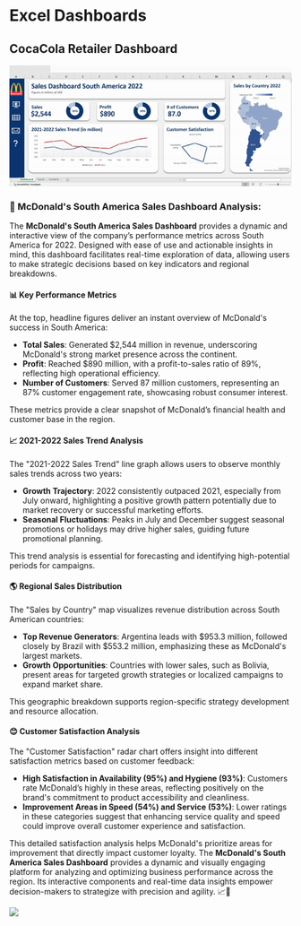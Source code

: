 # Excel Dashboards

## CocaCola Retailer Dashboard

![Description of GIF](resources/Dashboard.gif)

### 🍔 McDonald's South America Sales Dashboard Analysis:

The **McDonald's South America Sales Dashboard** provides a dynamic and interactive view of the company’s performance metrics across South America for 2022. Designed with ease of use and actionable insights in mind, this dashboard facilitates real-time exploration of data, allowing users to make strategic decisions based on key indicators and regional breakdowns.

#### 📊 Key Performance Metrics
At the top, headline figures deliver an instant overview of McDonald's success in South America:
- **Total Sales**: Generated $2,544 million in revenue, underscoring McDonald's strong market presence across the continent.
- **Profit**: Reached $890 million, with a profit-to-sales ratio of 89%, reflecting high operational efficiency.
- **Number of Customers**: Served 87 million customers, representing an 87% customer engagement rate, showcasing robust consumer interest.

These metrics provide a clear snapshot of McDonald’s financial health and customer base in the region.

#### 📈 2021-2022 Sales Trend Analysis
The "2021-2022 Sales Trend" line graph allows users to observe monthly sales trends across two years:
- **Growth Trajectory**: 2022 consistently outpaced 2021, especially from July onward, highlighting a positive growth pattern potentially due to market recovery or successful marketing efforts.
- **Seasonal Fluctuations**: Peaks in July and December suggest seasonal promotions or holidays may drive higher sales, guiding future promotional planning.

This trend analysis is essential for forecasting and identifying high-potential periods for campaigns.

#### 🌎 Regional Sales Distribution
The "Sales by Country" map visualizes revenue distribution across South American countries:
- **Top Revenue Generators**: Argentina leads with $953.3 million, followed closely by Brazil with $553.2 million, emphasizing these as McDonald's largest markets.
- **Growth Opportunities**: Countries with lower sales, such as Bolivia, present areas for targeted growth strategies or localized campaigns to expand market share.

This geographic breakdown supports region-specific strategy development and resource allocation.

#### 😊 Customer Satisfaction Analysis
The "Customer Satisfaction" radar chart offers insight into different satisfaction metrics based on customer feedback:
- **High Satisfaction in Availability (95%) and Hygiene (93%)**: Customers rate McDonald’s highly in these areas, reflecting positively on the brand's commitment to product accessibility and cleanliness.
- **Improvement Areas in Speed (54%) and Service (53%)**: Lower ratings in these categories suggest that enhancing service quality and speed could improve overall customer experience and satisfaction.

This detailed satisfaction analysis helps McDonald's prioritize areas for improvement that directly impact customer loyalty.
The **McDonald's South America Sales Dashboard** provides a dynamic and visually engaging platform for analyzing and optimizing business performance across the region. Its interactive components and real-time data insights empower decision-makers to strategize with precision and agility. 📈💼


<image src="/resources/Dashboard.png" />
